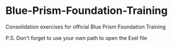 # Blue-Prism-Foundation-Training
Consolidation exercises for official Blue Prism Foundation Training

P.S. Don't forget to use your own path to open the Exel file
